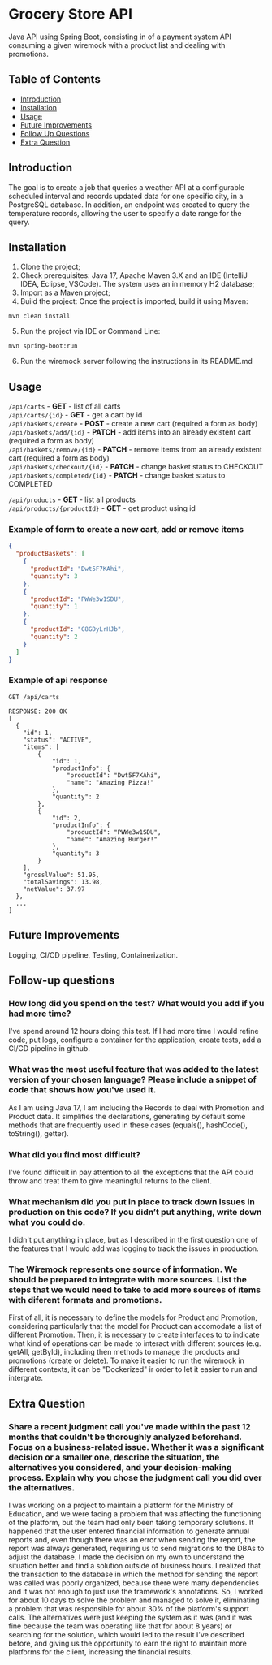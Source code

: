 # Grocery Store API

Java API using Spring Boot, consisting in of a payment system API consuming a given wiremock with a product list and dealing with promotions.

## Table of Contents

- [Introduction](#introduction)
- [Installation](#installation)
- [Usage](#usage)
- [Future Improvements](#future-improvements)
- [Follow Up Questions](#follow-up-questions)
- [Extra Question](#configuration)

## Introduction

The goal is to create a job that queries a weather API at a configurable scheduled interval and records updated data for one specific city, in a PostgreSQL database. In addition, an endpoint was created to query the temperature records, allowing the user to specify a date range for the query.

## Installation

1. Clone the project;
2. Check prerequisites: Java 17, Apache Maven 3.X and an IDE (IntelliJ IDEA, Eclipse, VSCode). The system uses an in memory H2 database;
3. Import as a Maven project;
4. Build the project: Once the project is imported, build it using Maven:
<!-- -->
    mvn clean install

5. Run the project via IDE or Command Line:
<!-- -->
    mvn spring-boot:run

6. Run the wiremock server following the instructions in its README.md

## Usage

```/api/carts``` - **GET** - list of all carts\
```/api/carts/{id}``` - **GET** - get a cart by id<br>
```/api/baskets/create``` - **POST** - create a new cart (required a form as body)\
```/api/baskets/add/{id}``` - **PATCH** - add items into an already existent cart (required a form as body)\
```/api/baskets/remove/{id}``` - **PATCH** - remove items from an already existent cart (required a form as body)\
```/api/baskets/checkout/{id}``` - **PATCH** - change basket status to CHECKOUT\
```/api/baskets/completed/{id}``` - **PATCH** - change basket status to COMPLETED

```/api/products``` - **GET** - list all products\
```/api/products/{productId}``` - **GET** - get product using id<br>

### Example of form to create a new cart, add or remove items

```json
{
  "productBaskets": [
    {
      "productId": "Dwt5F7KAhi",
      "quantity": 3
    },
    {
      "productId": "PWWe3w1SDU",
      "quantity": 1
    },
    {
      "productId": "C8GDyLrHJb",
      "quantity": 2
    }
  ]
} 
```

### Example of api response

<!-- -->
    GET /api/carts

    RESPONSE: 200 OK
    [
      {
        "id": 1,
        "status": "ACTIVE",
        "items": [
            {
                "id": 1,
                "productInfo": {
                    "productId": "Dwt5F7KAhi",
                    "name": "Amazing Pizza!"
                },
                "quantity": 2
            },
            {
                "id": 2,
                "productInfo": {
                    "productId": "PWWe3w1SDU",
                    "name": "Amazing Burger!"
                },
                "quantity": 3
            }
        ],
        "grosslValue": 51.95,
        "totalSavings": 13.98,
        "netValue": 37.97
      },
      ...
    ]

## Future Improvements
Logging, CI/CD pipeline, Testing, Containerization. 

## Follow-up questions
### How long did you spend on the test? What would you add if you had more time?
I've spend around 12 hours doing this test. If I had more time I would refine code, put logs, configure a container for the application, create tests, add a CI/CD pipeline in github.

### What was the most useful feature that was added to the latest version of your chosen language? Please include a snippet of code that shows how you've used it.
As I am using Java 17, I am including the Records to deal with Promotion and Product data. It simplifies the declarations, generating by default some methods that are frequently used in these cases (equals(), hashCode(), toString(), getter).

### What did you find most difficult?
I've found difficult in pay attention to all the exceptions that the API could throw and treat them to give meaningful returns to the client.

### What mechanism did you put in place to track down issues in production on this code? If you didn’t put anything, write down what you could do.
I didn't put anything in place, but as I described in the first question one of the features that I would add was logging to track the issues in production.

###  The Wiremock represents one source of information. We should be prepared to integrate with more sources. List the steps that we would need to take to add more sources of items with diferent formats and promotions.
First of all, it is necessary to define the models for Product and Promotion, considering particularly that the model for Product can accomodate a list of different Promotion. Then, it is necessary to create interfaces to to indicate what kind of operations can be made to interact with different sources (e.g. getAll, getById), including then methods to manage the products and promotions (create or delete). To make it easier to run the wiremock in different contexts, it can be "Dockerized" ir order to let it easier to run and intergrate. 

## Extra Question

### Share a recent judgment call you've made within the past 12 months that couldn't be thoroughly analyzed beforehand. Focus on a business-related issue. Whether it was a significant decision or a smaller one, describe the situation, the alternatives you considered, and your decision-making process. Explain why you chose the judgment call you did over the alternatives.
I was working on a project to maintain a platform for the Ministry of Education, and we were facing a problem that was affecting the functioning of the platform, but the team had only been taking temporary solutions. It happened that the user entered financial information to generate annual reports and, even though there was an error when sending the report, the report was always generated, requiring us to send migrations to the DBAs to adjust the database. I made the decision on my own to understand the situation better and find a solution outside of business hours. I realized that the transaction to the database in which the method for sending the report was called was poorly organized, because there were many dependencies and it was not enough to just use the framework's annotations. So, I worked for about 10 days to solve the problem and managed to solve it, eliminating a problem that was responsible for about 30% of the platform's support calls. The alternatives were just keeping the system as it was (and it was fine because the team was operating like that for about 8 years) or searching for the solution, which would led to the result I've described before, and giving us the opportunity to earn the right to maintain more platforms for the client, increasing the financial results.